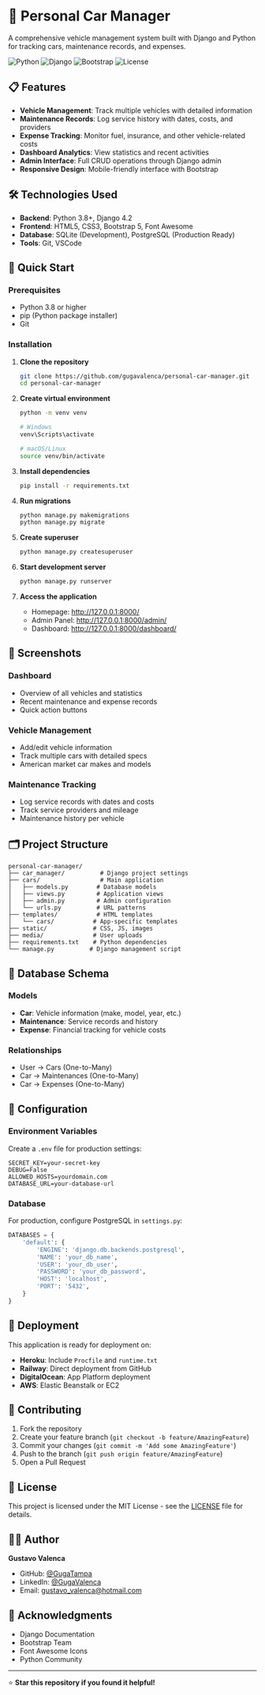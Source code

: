 # 🚗 Personal Car Manager

A comprehensive vehicle management system built with Django and Python for tracking cars, maintenance records, and expenses.

![Python](https://img.shields.io/badge/Python-3.8+-blue.svg)
![Django](https://img.shields.io/badge/Django-4.2-green.svg)
![Bootstrap](https://img.shields.io/badge/Bootstrap-5.1-purple.svg)
![License](https://img.shields.io/badge/License-MIT-yellow.svg)

## 📋 Features

- **Vehicle Management**: Track multiple vehicles with detailed information
- **Maintenance Records**: Log service history with dates, costs, and providers
- **Expense Tracking**: Monitor fuel, insurance, and other vehicle-related costs
- **Dashboard Analytics**: View statistics and recent activities
- **Admin Interface**: Full CRUD operations through Django admin
- **Responsive Design**: Mobile-friendly interface with Bootstrap

## 🛠 Technologies Used

- **Backend**: Python 3.8+, Django 4.2
- **Frontend**: HTML5, CSS3, Bootstrap 5, Font Awesome
- **Database**: SQLite (Development), PostgreSQL (Production Ready)
- **Tools**: Git, VSCode

## 🚀 Quick Start

### Prerequisites

- Python 3.8 or higher
- pip (Python package installer)
- Git

### Installation

1. **Clone the repository**
   ```bash
   git clone https://github.com/gugavalenca/personal-car-manager.git
   cd personal-car-manager
   ```

2. **Create virtual environment**
   ```bash
   python -m venv venv
   
   # Windows
   venv\Scripts\activate
   
   # macOS/Linux
   source venv/bin/activate
   ```

3. **Install dependencies**
   ```bash
   pip install -r requirements.txt
   ```

4. **Run migrations**
   ```bash
   python manage.py makemigrations
   python manage.py migrate
   ```

5. **Create superuser**
   ```bash
   python manage.py createsuperuser
   ```

6. **Start development server**
   ```bash
   python manage.py runserver
   ```

7. **Access the application**
   - Homepage: http://127.0.0.1:8000/
   - Admin Panel: http://127.0.0.1:8000/admin/
   - Dashboard: http://127.0.0.1:8000/dashboard/

## 📱 Screenshots

### Dashboard
- Overview of all vehicles and statistics
- Recent maintenance and expense records
- Quick action buttons

### Vehicle Management
- Add/edit vehicle information
- Track multiple cars with detailed specs
- American market car makes and models

### Maintenance Tracking
- Log service records with dates and costs
- Track service providers and mileage
- Maintenance history per vehicle

## 🗂 Project Structure

```
personal-car-manager/
├── car_manager/          # Django project settings
├── cars/                 # Main application
│   ├── models.py        # Database models
│   ├── views.py         # Application views
│   ├── admin.py         # Admin configuration
│   └── urls.py          # URL patterns
├── templates/           # HTML templates
│   └── cars/           # App-specific templates
├── static/             # CSS, JS, images
├── media/              # User uploads
├── requirements.txt    # Python dependencies
└── manage.py          # Django management script
```

## 💾 Database Schema

### Models

- **Car**: Vehicle information (make, model, year, etc.)
- **Maintenance**: Service records and history
- **Expense**: Financial tracking for vehicle costs

### Relationships

- User → Cars (One-to-Many)
- Car → Maintenances (One-to-Many)
- Car → Expenses (One-to-Many)

## 🔧 Configuration

### Environment Variables

Create a `.env` file for production settings:

```env
SECRET_KEY=your-secret-key
DEBUG=False
ALLOWED_HOSTS=yourdomain.com
DATABASE_URL=your-database-url
```

### Database

For production, configure PostgreSQL in `settings.py`:

```python
DATABASES = {
    'default': {
        'ENGINE': 'django.db.backends.postgresql',
        'NAME': 'your_db_name',
        'USER': 'your_db_user',
        'PASSWORD': 'your_db_password',
        'HOST': 'localhost',
        'PORT': '5432',
    }
}
```

## 🚀 Deployment

This application is ready for deployment on:

- **Heroku**: Include `Procfile` and `runtime.txt`
- **Railway**: Direct deployment from GitHub
- **DigitalOcean**: App Platform deployment
- **AWS**: Elastic Beanstalk or EC2

## 🤝 Contributing

1. Fork the repository
2. Create your feature branch (`git checkout -b feature/AmazingFeature`)
3. Commit your changes (`git commit -m 'Add some AmazingFeature'`)
4. Push to the branch (`git push origin feature/AmazingFeature`)
5. Open a Pull Request

## 📝 License

This project is licensed under the MIT License - see the [LICENSE](LICENSE) file for details.

## 👨‍💻 Author

**Gustavo Valenca**
- GitHub: [@GugaTampa](https://github.com/gugatampa)
- LinkedIn: [@GugaValenca](https://linkedin.com/in/gugavalenca)
- Email: gustavo_valenca@hotmail.com

## 🙏 Acknowledgments

- Django Documentation
- Bootstrap Team
- Font Awesome Icons
- Python Community

---

⭐ **Star this repository if you found it helpful!**
